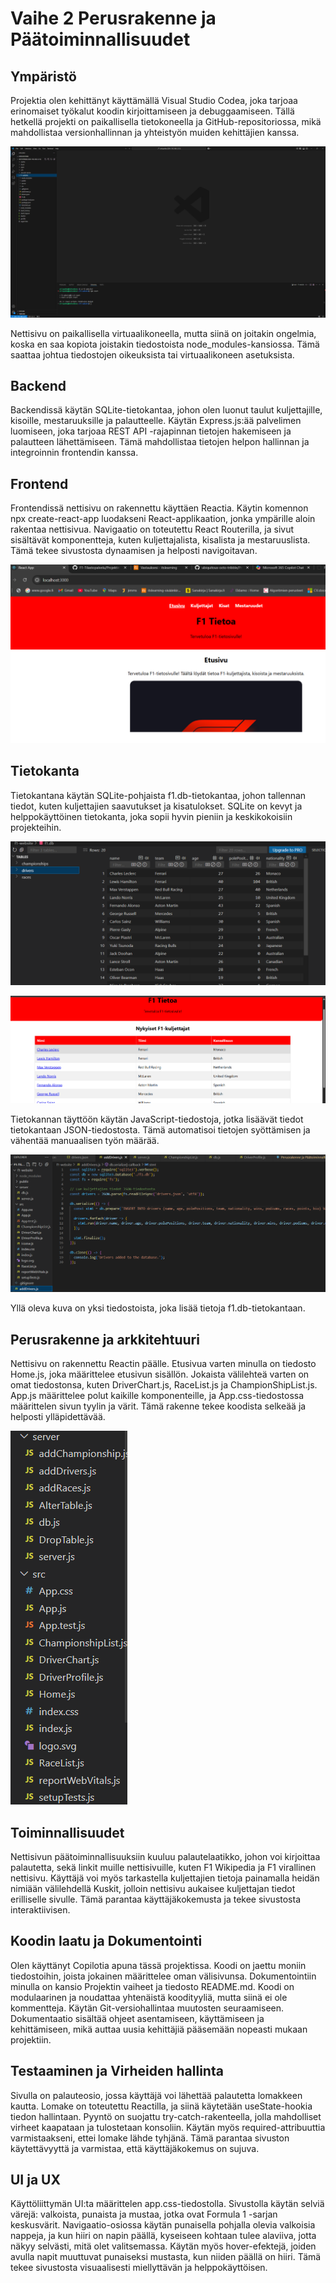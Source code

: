 # Vaihe 2 Perusrakenne ja Päätoiminnallisuudet

## Ympäristö
Projektia olen kehittänyt käyttämällä Visual Studio Codea, joka tarjoaa erinomaiset työkalut koodin kirjoittamiseen ja debuggaamiseen. Tällä hetkellä projekti on paikallisella tietokoneella ja GitHub-repositoriossa, mikä mahdollistaa versionhallinnan ja yhteistyön muiden kehittäjien kanssa.

![alt text](image-5.png)

Nettisivu on paikallisella virtuaalikoneella, mutta siinä on joitakin ongelmia, koska en saa kopiota joistakin tiedostoista node_modules-kansiossa. Tämä saattaa johtua tiedostojen oikeuksista tai virtuaalikoneen asetuksista.

## Backend
Backendissä käytän SQLite-tietokantaa, johon olen luonut taulut kuljettajille, kisoille, mestaruuksille ja palautteelle. Käytän Express.js:ää palvelimen luomiseen, joka tarjoaa REST API -rajapinnan tietojen hakemiseen ja palautteen lähettämiseen. Tämä mahdollistaa tietojen helpon hallinnan ja integroinnin frontendin kanssa.

## Frontend
Frontendissä nettisivu on rakennettu käyttäen Reactia. Käytin komennon npx create-react-app luodakseni React-applikaation, jonka ympärille aloin rakentaa nettisivua. Navigaatio on toteutettu React Routerilla, ja sivut sisältävät komponentteja, kuten kuljettajalista, kisalista ja mestaruuslista. Tämä tekee sivustosta dynaamisen ja helposti navigoitavan.

![alt text](image-2.png)

## Tietokanta
Tietokantana käytän SQLite-pohjaista f1.db-tietokantaa, johon tallennan tiedot, kuten kuljettajien saavutukset ja kisatulokset. SQLite on kevyt ja helppokäyttöinen tietokanta, joka sopii hyvin pieniin ja keskikokoisiin projekteihin.

![alt text](image.png)

![alt text](image-1.png)

Tietokannan täyttöön käytän JavaScript-tiedostoja, jotka lisäävät tiedot tietokantaan JSON-tiedostosta. Tämä automatisoi tietojen syöttämisen ja vähentää manuaalisen työn määrää.

![alt text](image-3.png)

Yllä oleva kuva on yksi tiedostoista, joka lisää tietoja f1.db-tietokantaan.

## Perusrakenne ja arkkitehtuuri
Nettisivu on rakennettu Reactin päälle. Etusivua varten minulla on tiedosto Home.js, joka määrittelee etusivun sisällön. Jokaista välilehteä varten on omat tiedostonsa, kuten DriverChart.js, RaceList.js ja ChampionShipList.js. App.js määrittelee polut kaikille komponenteille, ja App.css-tiedostossa määrittelen sivun tyylin ja värit. Tämä rakenne tekee koodista selkeää ja helposti ylläpidettävää.

![alt text](image-4.png)

## Toiminnallisuudet
Nettisivun päätoiminnallisuuksiin kuuluu palautelaatikko, johon voi kirjoittaa palautetta, sekä linkit muille nettisivuille, kuten F1 Wikipedia ja F1 virallinen nettisivu. Käyttäjä voi myös tarkastella kuljettajien tietoja painamalla heidän nimiään välilehdellä Kuskit, jolloin nettisivu aukaisee kuljettajan tiedot erilliselle sivulle. Tämä parantaa käyttäjäkokemusta ja tekee sivustosta interaktiivisen.

## Koodin laatu ja Dokumentointi
Olen käyttänyt Copilotia apuna tässä projektissa. Koodi on jaettu moniin tiedostoihin, joista jokainen määrittelee oman välisivunsa. Dokumentointiin minulla on kansio Projektin vaiheet ja tiedosto README.md. Koodi on modulaarinen ja noudattaa yhtenäistä koodityyliä, mutta siinä ei ole kommentteja. Käytän Git-versiohallintaa muutosten seuraamiseen. Dokumentaatio sisältää ohjeet asentamiseen, käyttämiseen ja kehittämiseen, mikä auttaa uusia kehittäjiä pääsemään nopeasti mukaan projektiin.

## Testaaminen ja Virheiden hallinta
Sivulla on palauteosio, jossa käyttäjä voi lähettää palautetta lomakkeen kautta. Lomake on toteutettu Reactilla, ja siinä käytetään useState-hookia tiedon hallintaan. Pyyntö on suojattu try-catch-rakenteella, jolla mahdolliset virheet kaapataan ja tulostetaan konsoliin. Käytän myös required-attribuuttia varmistaakseni, ettei lomake lähde tyhjänä. Tämä parantaa sivuston käytettävyyttä ja varmistaa, että käyttäjäkokemus on sujuva.

## UI ja UX
Käyttöliittymän UI:ta määrittelen app.css-tiedostolla. Sivustolla käytän selviä värejä: valkoista, punaista ja mustaa, jotka ovat Formula 1 -sarjan keskusvärit. Navigaatio-osiossa käytän punaisella pohjalla olevia valkoisia nappeja, ja kun hiiri on napin päällä, kyseiseen kohtaan tulee alaviiva, jotta näkyy selvästi, mitä olet valitsemassa. Käytän myös hover-efektejä, joiden avulla napit muuttuvat punaiseksi mustasta, kun niiden päällä on hiiri. Tämä tekee sivustosta visuaalisesti miellyttävän ja helppokäyttöisen.